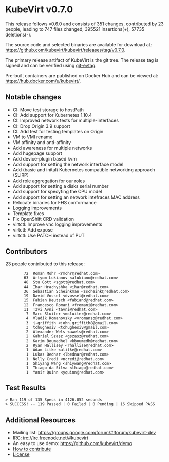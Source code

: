 KubeVirt v0.7.0
===============

This release follows v0.6.0 and consists of 351 changes, contributed by
23 people, leading to 747 files changed, 395521 insertions(+), 57735
deletions(-).

The source code and selected binaries are available for download at:
<https://github.com/kubevirt/kubevirt/releases/tag/v0.7.0>.

The primary release artifact of KubeVirt is the git tree. The release tag is
signed and can be verified using [git-evtag][git-evtag].

Pre-built containers are published on Docker Hub and can be viewed at:
<https://hub.docker.com/u/kubevirt/>.

Notable changes
---------------

- CI: Move test storage to hostPath
- CI: Add support for Kubernetes 1.10.4
- CI: Improved network tests for multiple-interfaces
- CI: Drop Origin 3.9 support
- CI: Add test for testing templates on Origin
- VM to VMI rename
- VM affinity and anti-affinity
- Add awareness for multiple networks
- Add hugepage support
- Add device-plugin based kvm
- Add support for setting the network interface model
- Add (basic and inital) Kubernetes compatible networking approach (SLIRP)
- Add role aggregation for our roles
- Add support for setting a disks serial number
- Add support for specyfing the CPU model
- Add support for setting an network intefraces MAC address
- Relocate binaries for FHS conformance
- Logging improvements
- Template fixes
- Fix OpenShift CRD validation
- virtctl: Improve vnc logging improvements
- virtctl: Add expose
- virtctl: Use PATCH instead of PUT

Contributors
------------

23 people contributed to this release:

```
        72	Roman Mohr <rmohr@redhat.com>
        63	Artyom Lukianov <alukiano@redhat.com>
        48	Stu Gott <sgott@redhat.com>
        44	Ihar Hrachyshka <ihar@redhat.com>
        36	Sebastian Scheinkman <sscheink@redhat.com>
        19	David Vossel <dvossel@redhat.com>
        15	Fabian Deutsch <fabiand@redhat.com>
        12	Francesco Romani <fromani@redhat.com>
        11	Tzvi Avni <tavni@redhat.com>
         7	Marc Sluiter <msluiter@redhat.com>
         4	Vladik Romanovsky <vromanso@redhat.com>
         3	j-griffith <john.griffith8@gmail.com>
         3	tchughesiv <tchughesiv@gmail.com>
         2	Alexander Wels <awels@redhat.com>
         2	Gabriel Szasz <gszasz@redhat.com>
         2	Karim Boumedhel <kboumedh@redhat.com>
         2	Ryan Hallisey <rhallise@redhat.com>
         1	Adam Litke <alitke@redhat.com>
         1	Lukas Bednar <lbednar@redhat.com>
         1	Nelly Credi <ncredi@redhat.com>
         1	Shiyang Wang <shiywang@redhat.com>
         1	Thiago da Silva <thiago@redhat.com>
         1	Yanir Quinn <yquinn@redhat.com>
```

Test Results
------------

```
> Ran 119 of 135 Specs in 4126.052 seconds
> SUCCESS! -- 119 Passed | 0 Failed | 0 Pending | 16 Skipped PASS
```

Additional Resources
--------------------

- Mailing list: <https://groups.google.com/forum/#!forum/kubevirt-dev>
- IRC: <irc://irc.freenode.net/#kubevirt>
- An easy to use demo: <https://github.com/kubevirt/demo>
- [How to contribute][contributing]
- [License][license]

[git-evtag]: https://github.com/cgwalters/git-evtag#using-git-evtag
[contributing]: https://github.com/kubevirt/kubevirt/blob/master/CONTRIBUTING.md
[license]: https://github.com/kubevirt/kubevirt/blob/master/LICENSE
